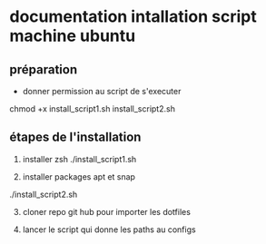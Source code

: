 # documentation intallation script machine ubuntu

## préparation

- donner permission au script de s'executer

chmod +x install_script1.sh install_script2.sh

## étapes de l'installation

1) installer zsh
./install_script1.sh

2) installer packages apt et snap

./install_script2.sh

3) cloner repo git hub pour importer les dotfiles

4) lancer le script qui donne les paths au configs
